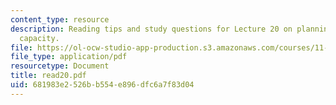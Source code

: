 ```yaml
---
content_type: resource
description: Reading tips and study questions for Lecture 20 on planning and civic
  capacity.
file: https://ol-ocw-studio-app-production.s3.amazonaws.com/courses/11-201-gateway-planning-action-fall-2007/681983e2526bb554e896dfc6a7f83d04_read20.pdf
file_type: application/pdf
resourcetype: Document
title: read20.pdf
uid: 681983e2-526b-b554-e896-dfc6a7f83d04
---
```

